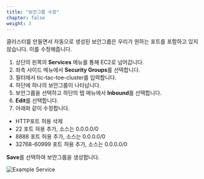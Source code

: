 ```yaml
---
title: "보안그룹 수정"
chapter: false
weight: 3
---
```


클러스터를 만들면서 자동으로 생성된 보안그룹은 우리가 원하는 포트를 포함하고 있지 않습니다.
이를 수정해줍니다.

1. 상단의 왼쪽의 **Services** 메뉴를 통해 EC2로 넘어갑니다.
1. 좌측 사이드 메뉴에서 **Security Groups**를 선택합니다.
1. 필터에서 tic-tac-toe-cluster를 입력합니다.
1. 하단에 하나의 보안그룹이 나타납니다.
1. 보안그룹을 선택하고 하단의 탭 메뉴에서 **Inbound**를 선택합니다.
1. **Edit**를 선택합니다.
1. 아래와 같이 수정합니다.

 * HTTP포트 허용 삭제
 * 22 포트 혀용 추가, 소스는 0.0.0.0/0
 * 8888 포트 허용 추가, 소스는 0.0.0.0/0
 * 32768-60999 포트 허용 추가, 소스는 0.0.0.0/0


**Save**를 선택하여 보안그룹을 생성합니다.

![Example Service](/images/tic-tac-toe/ecs-sg.png)
